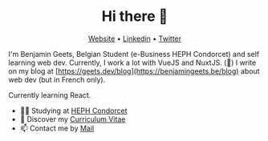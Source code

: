 <h1 align="center">Hi there 👋</h1>

<p align="center">
  <a href="https://geets.dev">Website</a> •
  <a href="https://www.linkedin.com/in/benjamingeets">Linkedin</a> •
  <a href="https://twitter.com/intent/user?screen_name=benjamingeets">Twitter</a>
</p>

I'm Benjamin Geets, Belgian Student (e-Business HEPH Condorcet) and self learning web dev. Currently, I work a lot with VueJS and NuxtJS. (💚)
I write on my blog at [https://geets.dev/blog](https://benjamingeets.be/blog) about web dev (but in French only).

Currently learning React.

* 👨‍🎓 Studying at [HEPH Condorcet](https://condorcet.be) <br/>
* 📄 Discover my [Curriculum Vitae](https://geets.dev/Benjamin_Geets_CV.pdf)<br/>
* 📫 Contact me by [Mail](mailto:b@geets.dev) 


